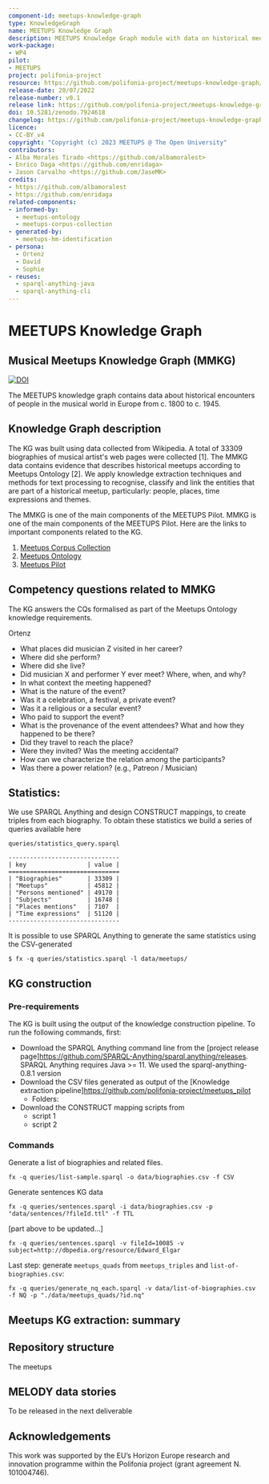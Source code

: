 ```yaml
---
component-id: meetups-knowledge-graph
type: KnowledgeGraph
name: MEETUPS Knowledge Graph
description: MEETUPS Knowledge Graph module with data on historical meetups and related to MEETUPS Pilot
work-package:
- WP4
pilot:
- MEETUPS
project: polifonia-project
resource: https://github.com/polifonia-project/meetups-knowledge-graph/
release-date: 20/07/2022
release-number: v0.1
release link: https://github.com/polifonia-project/meetups-knowledge-graph/releases/tag/v0.1
doi: 10.5281/zenodo.7924618
changelog: https://github.com/polifonia-project/meetups-knowledge-graph/releases/tag/v0.1
licence:
- CC-BY_v4
copyright: "Copyright (c) 2023 MEETUPS @ The Open University"
contributors:
- Alba Morales Tirado <https://github.com/albamoralest>
- Enrico Daga <https://github.com/enridaga>
- Jason Carvalho <https://github.com/JaseMK>
credits:
- https://github.com/albamoralest
- https://github.com/enridaga
related-components:
- informed-by: 
  - meetups-ontology
  - meetups-corpus-collection
- generated-by:
  - meetups-hm-identification
- persona:
  - Ortenz
  - David
  - Sophie
- reuses:
  - sparql-anything-java
  - sparql-anything-cli
---
```


# MEETUPS Knowledge Graph 

## Musical Meetups Knowledge Graph (MMKG)

[![DOI](https://zenodo.org/badge/588597123.svg)](https://zenodo.org/badge/latestdoi/588597123)

The MEETUPS knowledge graph contains data about historical encounters of people in the musical world in Europe from c. 1800 to c. 1945.


## Knowledge Graph description

The KG was built using data collected from Wikipedia. A total of 33309 biographies of musical artist's web pages were collected [1].
The MMKG data contains evidence that describes historical meetups according to Meetups Ontology [2]. 
We apply knowledge extraction techniques and methods for text processing to recognise, classify and link the entities that are part of a historical meetup, particularly: people, places, time expressions and themes.

The MMKG is one of the main components of the MEETUPS Pilot.
MMKG is one of the main components of the MEETUPS Pilot.
Here are the links to important components related to the KG.
1. [Meetups Corpus Collection](https://github.com/polifonia-project/meetups_corpus_collection)
2. [Meetups Ontology](https://github.com/polifonia-project/meetups-ontology)
3. [Meetups Pilot](https://github.com/polifonia-project/meetups-ontology)

## Competency questions related to MMKG

The KG answers the CQs formalised as part of the Meetups Ontology knowledge requirements.

Ortenz
- What places did musician Z visited in her career?
- Where did she perform?
- Where did she live?
- Did musician X and performer Y ever meet? Where, when, and why?
- In what context the meeting happened?
- What is the nature of the event?
- Was it a celebration, a festival, a private event?
- Was it a religious or a secular event?
- Who paid to support the event?
- What is the provenance of the event attendees? What and how they happened to be there?
- Did they travel to reach the place?
- Were they invited? Was the meeting accidental?
- How can we characterize the relation among the participants?
- Was there a power relation? (e.g., Patreon / Musician)

## Statistics:

We use SPARQL Anything and design CONSTRUCT mappings, to create triples from each biography. To obtain these statistics we build a series of queries available here
```
queries/statistics_query.sparql
```
```
-------------------------------
| key                 | value |
===============================
| "Biographies"       | 33309 |
| "Meetups"           | 45812 |
| "Persons mentioned" | 49170 |
| "Subjects"          | 16748 |
| "Places mentions"   | 7107  |
| "Time expressions"  | 51120 |
-------------------------------
```

It is possible to use SPARQL Anything to generate the same statistics using the CSV-generated
```
$ fx -q queries/statistics.sparql -l data/meetups/
```

## KG construction

### Pre-requirements

The KG is built using the output of the knowledge construction pipeline. 
To run the following commands, first:
- Download the SPARQL Anything command line from the [project release page]https://github.com/SPARQL-Anything/sparql.anything/releases.
SPARQL Anything requires Java >= 11. We used the  sparql-anything-0.8.1 version
- Download the CSV files generated as output of the [Knowledge extraction pipeline]https://github.com/polifonia-project/meetups_pilot
	- Folders: 
- Download the CONSTRUCT mapping scripts from 
	- script 1
	- script 2
	
### Commands

Generate a list of biographies and related files.
```
fx -q queries/list-sample.sparql -o data/biographies.csv -f CSV
```
Generate sentences KG data
```
fx -q queries/sentences.sparql -i data/biographies.csv -p "data/sentences/?fileId.ttl" -f TTL
```

[part above to be updated...]

```
fx -q queries/sentences.sparql -v fileId=10085 -v subject=http://dbpedia.org/resource/Edward_Elgar
```

Last step: generate `meetups_quads` from `meetups_triples` and `list-of-biographies.csv`:
```
fx -q queries/generate_nq_each.sparql -v data/list-of-biographies.csv -f NQ -p "./data/meetups_quads/?id.nq"
```

## Meetups KG extraction: summary

## Repository structure

The meetups 

## MELODY data stories

To be released in the next deliverable



## Acknowledgements

This work was supported by the EU’s Horizon Europe research and innovation
programme within the Polifonia project (grant agreement N. 101004746).
